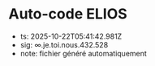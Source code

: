 # Auto-code ELIOS
- ts: 2025-10-22T05:41:42.981Z
- sig: ∞.je.toi.nous.432.528
- note: fichier généré automatiquement
